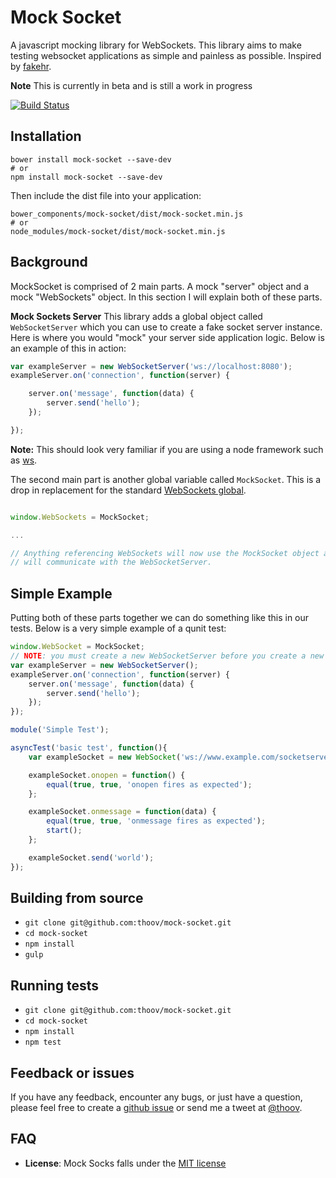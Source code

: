 # Mock Socket

A javascript mocking library for WebSockets. This library aims to make testing websocket applications as simple and
painless as possible. Inspired by [fakehr](https://github.com/trek/fakehr).

**Note** This is currently in beta and is still a work in progress

[![Build Status](https://travis-ci.org/thoov/mock-socket.svg?branch=master)](https://travis-ci.org/thoov/mock-socket)

## Installation

```shell
bower install mock-socket --save-dev
# or
npm install mock-socket --save-dev
```

Then include the dist file into your application:
```shell
bower_components/mock-socket/dist/mock-socket.min.js
# or
node_modules/mock-socket/dist/mock-socket.min.js
```


## Background

MockSocket is comprised of 2 main parts. A mock "server" object and a mock "WebSockets" object. In this section
I will explain both of these parts.

**Mock Sockets Server**
This library adds a global object called `WebSocketServer` which you can use to create a fake socket server instance. Here
is where you would "mock" your server side application logic. Below is an example of this in action:

```js
var exampleServer = new WebSocketServer('ws://localhost:8080');
exampleServer.on('connection', function(server) {

    server.on('message', function(data) {
        server.send('hello');
    });

});
```

**Note:** This should look very familiar if you are using a node framework such as [ws](https://github.com/einaros/ws).

The second main part is another global variable called `MockSocket`. This is a drop in replacement for the standard [WebSockets
global](https://developer.mozilla.org/en-US/docs/Web/API/WebSocket).

```js

window.WebSockets = MockSocket;

...

// Anything referencing WebSockets will now use the MockSocket object and
// will communicate with the WebSocketServer.

```

## Simple Example

Putting both of these parts together we can do something like this in our tests. Below is a very simple example of
a qunit test:

```js
window.WebSocket = MockSocket;
// NOTE: you must create a new WebSocketServer before you create a new WebSocket object.
var exampleServer = new WebSocketServer();
exampleServer.on('connection', function(server) {
    server.on('message', function(data) {
        server.send('hello');
    });
});

module('Simple Test');

asyncTest('basic test', function(){
    var exampleSocket = new WebSocket('ws://www.example.com/socketserver');

    exampleSocket.onopen = function() {
        equal(true, true, 'onopen fires as expected');
    };

    exampleSocket.onmessage = function(data) {
        equal(true, true, 'onmessage fires as expected');
        start();
    };

    exampleSocket.send('world');
});
```

## Building from source

* `git clone git@github.com:thoov/mock-socket.git`
* `cd mock-socket`
* `npm install`
* `gulp`

## Running tests

* `git clone git@github.com:thoov/mock-socket.git`
* `cd mock-socket`
* `npm install`
* `npm test`

## Feedback or issues

If you have any feedback, encounter any bugs, or just have a question, please feel free to create a [github issue](https://github.com/thoov/mock-socket/issues/new) or send me a tweet at [@thoov](https://twitter.com/thoov).

## FAQ

* **License**: Mock Socks falls under the [MIT license](https://github.com/thoov/mock-socket/blob/master/LICENSE.txt)
